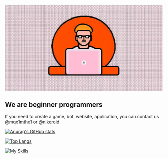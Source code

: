 ![Header](https://github.com/CIStudio/CIStudio/blob/main/img/CIS_LOGO.jpg)

## We are beginner programmers

If you need to create a game, bot, website, application, you can contact us <a href="https://t.me/mqx1mthe1">@mqx1mthe1</a> or <a href="https://t.me/nikeroid">@nikeroid</a>.


[![Anurag's GitHub stats](https://github-readme-stats.vercel.app/api?username=CIStudio&show_icons=true&theme=dracula&hide=prs,issues)](https://github.com/anuraghazra/github-readme-stats)

[![Top Langs](https://github-readme-stats.vercel.app/api/top-langs/?username=CIStudio&layout=donut&show_icons=true&theme=dracula)](https://github.com/anuraghazra/github-readme-stats)


[![My Skills](https://skillicons.dev/icons?i=py,django,flask,git,docker,sqlite,css,html,bootstrap,figma,vscode,neovim,atom,bash,powershell,linux,replit,discord,bots,godot)](https://skillicons.dev)